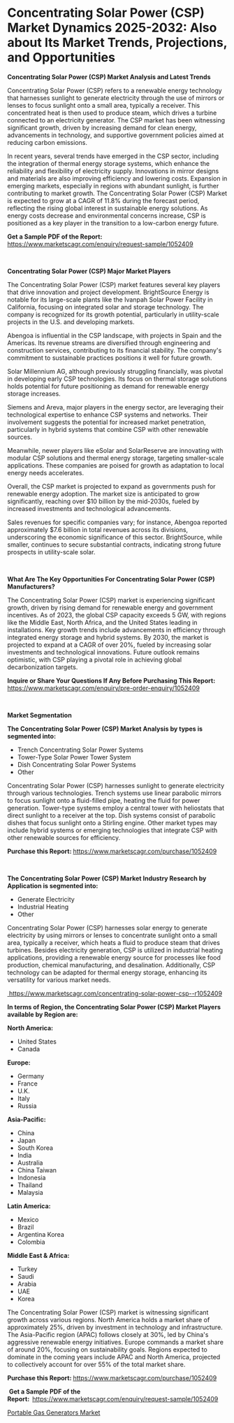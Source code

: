 <p><h1>Concentrating Solar Power (CSP) Market Dynamics 2025-2032: Also about Its Market Trends, Projections, and Opportunities</h1></p><p><strong>Concentrating Solar Power (CSP) Market Analysis and Latest Trends</strong></p>
<p><p>Concentrating Solar Power (CSP) refers to a renewable energy technology that harnesses sunlight to generate electricity through the use of mirrors or lenses to focus sunlight onto a small area, typically a receiver. This concentrated heat is then used to produce steam, which drives a turbine connected to an electricity generator. The CSP market has been witnessing significant growth, driven by increasing demand for clean energy, advancements in technology, and supportive government policies aimed at reducing carbon emissions. </p><p>In recent years, several trends have emerged in the CSP sector, including the integration of thermal energy storage systems, which enhance the reliability and flexibility of electricity supply. Innovations in mirror designs and materials are also improving efficiency and lowering costs. Expansion in emerging markets, especially in regions with abundant sunlight, is further contributing to market growth. The Concentrating Solar Power (CSP) Market is expected to grow at a CAGR of 11.8% during the forecast period, reflecting the rising global interest in sustainable energy solutions. As energy costs decrease and environmental concerns increase, CSP is positioned as a key player in the transition to a low-carbon energy future.</p></p>
<p><strong>Get a Sample PDF of the Report:&nbsp;</strong> <a href="https://www.marketscagr.com/enquiry/request-sample/1052409?utm_campaign=3228&utm_medium=2&utm_source=Github&utm_content=ia&utm_term=27032025&utm_id=concentrating-solar-power-csp">https://www.marketscagr.com/enquiry/request-sample/1052409</a></p>
<p>&nbsp;</p>
<p><strong>Concentrating Solar Power (CSP) Major Market Players</strong></p>
<p><p>The Concentrating Solar Power (CSP) market features several key players that drive innovation and project development. BrightSource Energy is notable for its large-scale plants like the Ivanpah Solar Power Facility in California, focusing on integrated solar and storage technology. The company is recognized for its growth potential, particularly in utility-scale projects in the U.S. and developing markets.</p><p>Abengoa is influential in the CSP landscape, with projects in Spain and the Americas. Its revenue streams are diversified through engineering and construction services, contributing to its financial stability. The company's commitment to sustainable practices positions it well for future growth.</p><p>Solar Millennium AG, although previously struggling financially, was pivotal in developing early CSP technologies. Its focus on thermal storage solutions holds potential for future positioning as demand for renewable energy storage increases.</p><p>Siemens and Areva, major players in the energy sector, are leveraging their technological expertise to enhance CSP systems and networks. Their involvement suggests the potential for increased market penetration, particularly in hybrid systems that combine CSP with other renewable sources.</p><p>Meanwhile, newer players like eSolar and SolarReserve are innovating with modular CSP solutions and thermal energy storage, targeting smaller-scale applications. These companies are poised for growth as adaptation to local energy needs accelerates.</p><p>Overall, the CSP market is projected to expand as governments push for renewable energy adoption. The market size is anticipated to grow significantly, reaching over $10 billion by the mid-2030s, fueled by increased investments and technological advancements.</p><p>Sales revenues for specific companies vary; for instance, Abengoa reported approximately $7.6 billion in total revenues across its divisions, underscoring the economic significance of this sector. BrightSource, while smaller, continues to secure substantial contracts, indicating strong future prospects in utility-scale solar.</p></p>
<p>&nbsp;</p>
<p><strong>What Are The Key Opportunities For Concentrating Solar Power (CSP) Manufacturers?</strong></p>
<p><p>The Concentrating Solar Power (CSP) market is experiencing significant growth, driven by rising demand for renewable energy and government incentives. As of 2023, the global CSP capacity exceeds 5 GW, with regions like the Middle East, North Africa, and the United States leading in installations. Key growth trends include advancements in efficiency through integrated energy storage and hybrid systems. By 2030, the market is projected to expand at a CAGR of over 20%, fueled by increasing solar investments and technological innovations. Future outlook remains optimistic, with CSP playing a pivotal role in achieving global decarbonization targets.</p></p>
<p><strong>Inquire or Share Your Questions If Any Before Purchasing This Report:</strong> <a href="https://www.marketscagr.com/enquiry/pre-order-enquiry/1052409?utm_campaign=3228&utm_medium=2&utm_source=Github&utm_content=ia&utm_term=27032025&utm_id=concentrating-solar-power-csp">https://www.marketscagr.com/enquiry/pre-order-enquiry/1052409</a></p>
<p>&nbsp;</p>
<p><strong>Market Segmentation</strong></p>
<p><strong>The Concentrating Solar Power (CSP) Market Analysis by types is segmented into:</strong></p>
<p><ul><li>Trench Concentrating Solar Power Systems</li><li>Tower-Type Solar Power Tower System</li><li>Dish Concentrating Solar Power Systems</li><li>Other</li></ul></p>
<p><p>Concentrating Solar Power (CSP) harnesses sunlight to generate electricity through various technologies. Trench systems use linear parabolic mirrors to focus sunlight onto a fluid-filled pipe, heating the fluid for power generation. Tower-type systems employ a central tower with heliostats that direct sunlight to a receiver at the top. Dish systems consist of parabolic dishes that focus sunlight onto a Stirling engine. Other market types may include hybrid systems or emerging technologies that integrate CSP with other renewable sources for efficiency.</p></p>
<p><strong>Purchase this Report:&nbsp;</strong><a href="https://www.marketscagr.com/purchase/1052409?utm_campaign=3228&utm_medium=2&utm_source=Github&utm_content=ia&utm_term=27032025&utm_id=concentrating-solar-power-csp">https://www.marketscagr.com/purchase/1052409</a></p>
<p>&nbsp;</p>
<p><strong>The Concentrating Solar Power (CSP) Market Industry Research by Application is segmented into:</strong></p>
<p><ul><li>Generate Electricity</li><li>Industrial Heating</li><li>Other</li></ul></p>
<p><p>Concentrating Solar Power (CSP) harnesses solar energy to generate electricity by using mirrors or lenses to concentrate sunlight onto a small area, typically a receiver, which heats a fluid to produce steam that drives turbines. Besides electricity generation, CSP is utilized in industrial heating applications, providing a renewable energy source for processes like food production, chemical manufacturing, and desalination. Additionally, CSP technology can be adapted for thermal energy storage, enhancing its versatility for various market needs.</p></p>
<p><a href="https://www.marketscagr.com/concentrating-solar-power-csp--r1052409?utm_campaign=3228&utm_medium=2&utm_source=Github&utm_content=ia&utm_term=27032025&utm_id=concentrating-solar-power-csp">&nbsp;https://www.marketscagr.com/concentrating-solar-power-csp--r1052409</a></p>
<p><strong>In terms of Region, the Concentrating Solar Power (CSP) Market Players available by Region are:</strong></p>
<p>
    <p> <strong> North America: </strong>
        <ul>
            <li>United States</li>
            <li>Canada</li>
        </ul>
        </p> 
    <p> <strong> Europe: </strong>
        <ul>
            <li>Germany</li>
            <li>France</li>
            <li>U.K.</li>
            <li>Italy</li>
            <li>Russia</li>
        </ul>
        </p> 
    <p> <strong> Asia-Pacific: </strong>
        <ul>
            <li>China</li>
            <li>Japan</li>
            <li>South Korea</li>
            <li>India</li>
            <li>Australia</li>
            <li>China Taiwan</li>
            <li>Indonesia</li>
            <li>Thailand</li>
            <li>Malaysia</li>
        </ul>
        </p> 
    <p> <strong> Latin America: </strong>
        <ul>
            <li>Mexico</li>
            <li>Brazil</li>
            <li>Argentina Korea</li>
            <li>Colombia</li>
        </ul>
        </p> 
    <p> <strong> Middle East & Africa: </strong>
        <ul>
            <li>Turkey</li>
            <li>Saudi</li>
            <li>Arabia</li>
            <li>UAE</li>
            <li>Korea</li>
        </ul>
    </p>
    </p>
<p><p>The Concentrating Solar Power (CSP) market is witnessing significant growth across various regions. North America holds a market share of approximately 25%, driven by investment in technology and infrastructure. The Asia-Pacific region (APAC) follows closely at 30%, led by China's aggressive renewable energy initiatives. Europe commands a market share of around 20%, focusing on sustainability goals. Regions expected to dominate in the coming years include APAC and North America, projected to collectively account for over 55% of the total market share.</p></p>
<p><strong>Purchase this Report: </strong><a href="https://www.marketscagr.com/purchase/1052409?utm_campaign=3228&utm_medium=2&utm_source=Github&utm_content=ia&utm_term=27032025&utm_id=concentrating-solar-power-csp">https://www.marketscagr.com/purchase/1052409</a></p>
<p>&nbsp;<strong>Get a Sample PDF of the Report:&nbsp;&nbsp;</strong><a href="https://www.marketscagr.com/enquiry/request-sample/1052409?utm_campaign=3228&utm_medium=2&utm_source=Github&utm_content=ia&utm_term=27032025&utm_id=concentrating-solar-power-csp">https://www.marketscagr.com/enquiry/request-sample/1052409</a></p>
<p><strong></strong></p>
<p><p><a href="https://github.com/donkalucine10/Market-Research-Report-List-1/blob/main/portable-gas-generators-market.md?utm_campaign=3228&utm_medium=2&utm_source=Github&utm_content=ia&utm_term=27032025&utm_id=concentrating-solar-power-csp">Portable Gas Generators Market</a></p></p>